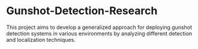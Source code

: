 # Gunshot-Detection-Research
This project aims to develop a generalized approach for deploying gunshot detection systems in various environments by analyzing different detection and localization techniques. 

